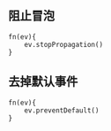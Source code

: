 
## 阻止冒泡

```
fn(ev){
    ev.stopPropagation()
}
```



## 去掉默认事件

```
fn(ev){
    ev.preventDefault()
}
```


